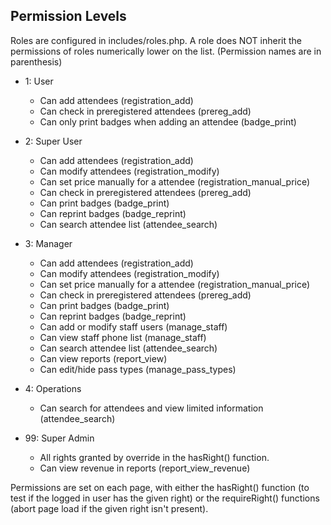 Permission Levels
-----------------

Roles are configured in includes/roles.php. A role does NOT inherit the permissions of 
roles numerically lower on the list. (Permission names are in parenthesis)

- 1: User
    + Can add attendees (registration_add)
    + Can check in preregistered attendees (prereg_add)
    + Can only print badges when adding an attendee (badge_print)
  
- 2: Super User
    + Can add attendees (registration_add)
    + Can modify attendees (registration_modify)
    + Can set price manually for a attendee (registration_manual_price)
    + Can check in preregistered attendees (prereg_add)
    + Can print badges (badge_print)
    + Can reprint badges (badge_reprint)
    + Can search attendee list (attendee_search)
  
- 3: Manager
    + Can add attendees (registration_add)
    + Can modify attendees (registration_modify)
    + Can set price manually for a attendee (registration_manual_price)
    + Can check in preregistered attendees (prereg_add)
    + Can print badges (badge_print)
    + Can reprint badges (badge_reprint)
    + Can add or modify staff users (manage_staff)
    + Can view staff phone list (manage_staff)
    + Can search attendee list (attendee_search)
    + Can view reports (report_view)
    + Can edit/hide pass types (manage_pass_types)
  
- 4: Operations
    + Can search for attendees and view limited information (attendee_search)
  
- 99: Super Admin
    + All rights granted by override in the hasRight() function.
    + Can view revenue in reports (report_view_revenue)
    
    
Permissions are set on each page, with either the hasRight() function (to test if the logged in
user has the given right) or the requireRight() functions (abort page load if the given right
isn't present).

    